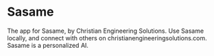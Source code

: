 # Sasame
The app for Sasame, by Christian Engineering Solutions. 
Use Sasame locally, and connect with others on christianengineeringsolutions.com.
Sasame is a personalized AI.

